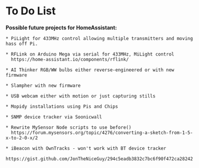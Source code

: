 # To Do List

**Possible future projects for HomeAssistant:**

    * PiLight for 433MHz control allowing multiple transmitters and moving hass off Pi.

    * RFLink on Arduino Mega via serial for 433MHz, MiLight control
      https://home-assistant.io/components/rflink/

    * AI Thinker RGB/WW bulbs either reverse-engineered or with new firmware

    * Slampher with new firmware

    * USB webcam either with motion or just capturing stills

    * Mopidy installations using Pis and Chips

    * SNMP device tracker via Soonicwall

    * Rewrite MySensor Node scripts to use before()
      https://forum.mysensors.org/topic/4276/converting-a-sketch-from-1-5-x-to-2-0-x/2

    * iBeacon with OwnTracks - won't work with BT device tracker
      https://gist.github.com/JonTheNiceGuy/294c5eadb3832c7bc6f90f472ca28242
